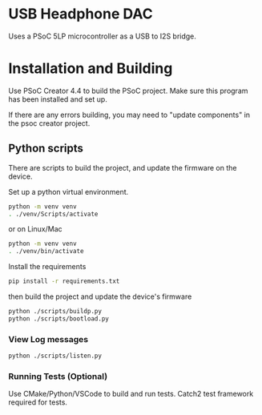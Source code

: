 # USB Headphone DAC

Uses a PSoC 5LP microcontroller as a USB to I2S bridge.

# Installation and Building

Use PSoC Creator 4.4 to build the PSoC project. Make sure this program has been installed and set up.

If there are any errors building, you may need to "update components" in the psoc creator project.

## Python scripts

There are scripts to build the project, and update the firmware
on the device.

Set up a python virtual environment.

```bash
python -m venv venv
. ./venv/Scripts/activate
```

or on Linux/Mac
```bash
python -m venv venv
. ./venv/bin/activate
```

Install the requirements

```bash
pip install -r requirements.txt
```

then build the project and update the
device's firmware

```bash
python ./scripts/buildp.py
python ./scripts/bootload.py
```

### View Log messages
```bash
python ./scripts/listen.py
```

### Running Tests (Optional)

Use CMake/Python/VSCode to build and run tests. Catch2 test framework required for tests.

